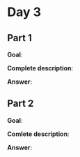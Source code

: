 # Day 3

## Part 1
**Goal**:

**Complete description**:

**Answer**: 


## Part 2
**Goal**: 

**Comlete description**: 

**Answer**: 
